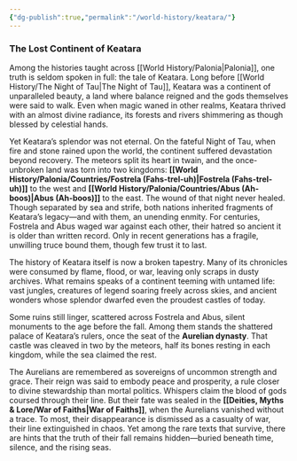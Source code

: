 ```yaml
---
{"dg-publish":true,"permalink":"/world-history/keatara/"}
---
```


### **The Lost Continent of Keatara**

Among the histories taught across [[World History/Palonia\|Palonia]], one truth is seldom spoken in full: the tale of Keatara. Long before [[World History/The Night of Tau\|The Night of Tau]], Keatara was a continent of unparalleled beauty, a land where balance reigned and the gods themselves were said to walk. Even when magic waned in other realms, Keatara thrived with an almost divine radiance, its forests and rivers shimmering as though blessed by celestial hands.

Yet Keatara’s splendor was not eternal. On the fateful Night of Tau, when fire and stone rained upon the world, the continent suffered devastation beyond recovery. The meteors split its heart in twain, and the once-unbroken land was torn into two kingdoms: **[[World History/Palonia/Countries/Fostrela (Fahs-trel-uh)\|Fostrela (Fahs-trel-uh)]]** to the west and **[[World History/Palonia/Countries/Abus (Ah-boos)\|Abus (Ah-boos)]]** to the east. The wound of that night never healed. Though separated by sea and strife, both nations inherited fragments of Keatara’s legacy—and with them, an unending enmity. For centuries, Fostrela and Abus waged war against each other, their hatred so ancient it is older than written record. Only in recent generations has a fragile, unwilling truce bound them, though few trust it to last.

The history of Keatara itself is now a broken tapestry. Many of its chronicles were consumed by flame, flood, or war, leaving only scraps in dusty archives. What remains speaks of a continent teeming with untamed life: vast jungles, creatures of legend soaring freely across skies, and ancient wonders whose splendor dwarfed even the proudest castles of today.

Some ruins still linger, scattered across Fostrela and Abus, silent monuments to the age before the fall. Among them stands the shattered palace of Keatara’s rulers, once the seat of the **Aurelian dynasty**. That castle was cleaved in two by the meteors, half its bones resting in each kingdom, while the sea claimed the rest.

The Aurelians are remembered as sovereigns of uncommon strength and grace. Their reign was said to embody peace and prosperity, a rule closer to divine stewardship than mortal politics. Whispers claim the blood of gods coursed through their line. But their fate was sealed in the **[[Deities, Myths & Lore/War of Faiths\|War of Faiths]]**, when the Aurelians vanished without a trace. To most, their disappearance is dismissed as a casualty of war, their line extinguished in chaos. Yet among the rare texts that survive, there are hints that the truth of their fall remains hidden—buried beneath time, silence, and the rising seas.